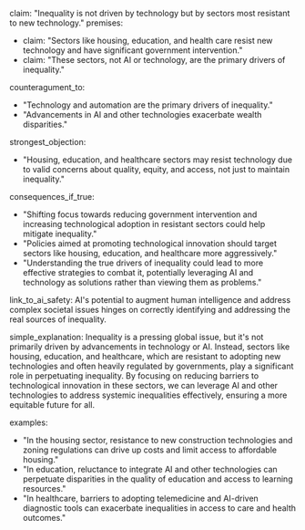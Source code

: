 claim: "Inequality is not driven by technology but by sectors most resistant to new technology."
premises:
  - claim: "Sectors like housing, education, and health care resist new technology and have significant government intervention."
  - claim: "These sectors, not AI or technology, are the primary drivers of inequality."

counteragument_to:
  - "Technology and automation are the primary drivers of inequality."
  - "Advancements in AI and other technologies exacerbate wealth disparities."

strongest_objection:
  - "Housing, education, and healthcare sectors may resist technology due to valid concerns about quality, equity, and access, not just to maintain inequality."

consequences_if_true:
  - "Shifting focus towards reducing government intervention and increasing technological adoption in resistant sectors could help mitigate inequality."
  - "Policies aimed at promoting technological innovation should target sectors like housing, education, and healthcare more aggressively."
  - "Understanding the true drivers of inequality could lead to more effective strategies to combat it, potentially leveraging AI and technology as solutions rather than viewing them as problems."

link_to_ai_safety: AI's potential to augment human intelligence and address complex societal issues hinges on correctly identifying and addressing the real sources of inequality.

simple_explanation: Inequality is a pressing global issue, but it's not primarily driven by advancements in technology or AI. Instead, sectors like housing, education, and healthcare, which are resistant to adopting new technologies and often heavily regulated by governments, play a significant role in perpetuating inequality. By focusing on reducing barriers to technological innovation in these sectors, we can leverage AI and other technologies to address systemic inequalities effectively, ensuring a more equitable future for all.

examples:
  - "In the housing sector, resistance to new construction technologies and zoning regulations can drive up costs and limit access to affordable housing."
  - "In education, reluctance to integrate AI and other technologies can perpetuate disparities in the quality of education and access to learning resources."
  - "In healthcare, barriers to adopting telemedicine and AI-driven diagnostic tools can exacerbate inequalities in access to care and health outcomes."